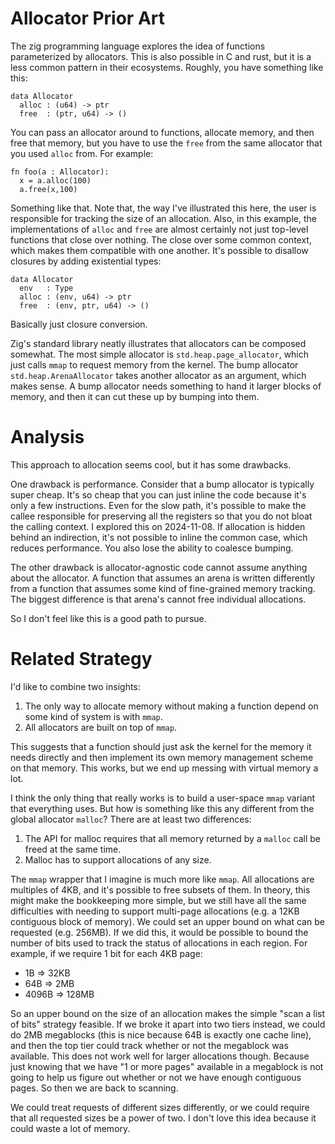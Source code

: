 # Allocator Prior Art

The zig programming language explores the idea of functions parameterized
by allocators. This is also possible in C and rust, but it is a less common
pattern in their ecosystems. Roughly, you have something like this:

    data Allocator
      alloc : (u64) -> ptr
      free  : (ptr, u64) -> ()

You can pass an allocator around to functions, allocate memory, and then free
that memory, but you have to use the `free` from the same allocator that you
used `alloc` from. For example:

    fn foo(a : Allocator):
      x = a.alloc(100)
      a.free(x,100)

Something like that. Note that, the way I've illustrated this here, the user
is responsible for tracking the size of an allocation. Also, in this example,
the implementations of `alloc` and `free` are almost certainly not just
top-level functions that close over nothing. The close over some common
context, which makes them compatible with one another. It's possible to
disallow closures by adding existential types:

    data Allocator
      env   : Type
      alloc : (env, u64) -> ptr
      free  : (env, ptr, u64) -> ()

Basically just closure conversion.

Zig's standard library neatly illustrates that allocators can be composed
somewhat. The most simple allocator is `std.heap.page_allocator`, which just
calls `mmap` to request memory from the kernel. The bump allocator
`std.heap.ArenaAllocator` takes another allocator as an argument, which makes
sense. A bump allocator needs something to hand it larger blocks of memory,
and then it can cut these up by bumping into them.

# Analysis

This approach to allocation seems cool, but it has some drawbacks.

One drawback is performance. Consider that a bump allocator is typically super
cheap. It's so cheap that you can just inline the code because it's only
a few instructions. Even for the slow path, it's possible to make the callee
responsible for preserving all the registers so that you do not bloat the
calling context. I explored this on 2024-11-08. If allocation is hidden
behind an indirection, it's not possible to inline the common case, which
reduces performance. You also lose the ability to coalesce bumping.

The other drawback is allocator-agnostic code cannot assume anything about
the allocator. A function that assumes an arena is written differently from
a function that assumes some kind of fine-grained memory tracking. The biggest
difference is that arena's cannot free individual allocations.

So I don't feel like this is a good path to pursue.

# Related Strategy

I'd like to combine two insights:

1. The only way to allocate memory without making a function depend on some
   kind of system is with `mmap`.
2. All allocators are built on top of `mmap`.

This suggests that a function should just ask the kernel for the memory it
needs directly and then implement its own memory management scheme on that
memory. This works, but we end up messing with virtual memory a lot.

I think the only thing that really works is to build a user-space `mmap`
variant that everything uses. But how is something like this any different
from the global allocator `malloc`? There are at least two differences:

1. The API for malloc requires that all memory returned by a `malloc` call
   be freed at the same time.
2. Malloc has to support allocations of any size.

The `mmap` wrapper that I imagine is much more like `mmap`. All allocations
are multiples of 4KB, and it's possible to free subsets of them. In theory,
this might make the bookkeeping more simple, but we still have all the
same difficulties with needing to support multi-page allocations (e.g.
a 12KB contiguous block of memory). We could set an upper bound on what
can be requested (e.g. 256MB). If we did this, it would be possible to
bound the number of bits used to track the status of allocations in each
region. For example, if we require 1 bit for each 4KB page:

* 1B => 32KB
* 64B => 2MB
* 4096B => 128MB

So an upper bound on the size of an allocation makes the simple "scan a
list of bits" strategy feasible. If we broke it apart into two tiers
instead, we could do 2MB megablocks (this is nice because 64B is exactly
one cache line), and then the top tier could track whether or not the
megablock was available. This does not work well for larger allocations
though. Because just knowing that we have "1 or more pages" available
in a megablock is not going to help us figure out whether or not we
have enough contiguous pages. So then we are back to scanning.

We could treat requests of different sizes differently, or we could
require that all requested sizes be a power of two. I don't love this
idea because it could waste a lot of memory.


